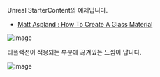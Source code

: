 Unreal StarterContent의 예제입니다.

* [Matt Aspland : How To Create A Glass Material](https://www.youtube.com/watch?v=a16EGZreJlM)

![image](https://github.com/kbmhansungb/kbmhansungb.github.io/assets/56149613/1359b6aa-0bf5-4f5f-ba60-832dd2d124d8)

리플랙션이 적용되는 부분에 끊겨있는 느낌이 납니다.

![image](https://github.com/kbmhansungb/kbmhansungb.github.io/assets/56149613/5a5c4c2b-c9d8-4a08-922a-7eaea5a536f3)
